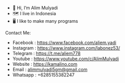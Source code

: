 - 👋 Hi, I’m Alim Mulyadi
- :world_map: I live in Indonesia
- :desktop_computer: I like to make many programs

Contact Me:
- Facebook  : https://www.facebook.com/aliem.yadi
- Instagram : https://www.instagram.com/labonez53/
- Telegram  : https://t.me/aliem778
- Youtube   : https://www.youtube.com/c/AlimMulyadi
- Website   : https://kamalino.com
- Email     : alimmulyadi5gm@gmail.com
- Whatsapp  : ‪+6285155382247‬


<!---
aliem778/aliem778 is a ✨ special ✨ repository because its `README.md` (this file) appears on your GitHub profile.
You can click the Preview link to take a look at your changes.
--->
